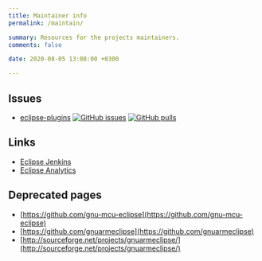 ```yaml
---
title: Maintainer info
permalink: /maintain/

summary: Resources for the projects maintainers.
comments: false

date: 2020-08-05 13:08:00 +0300

---
```


## Issues

- [eclipse-plugins](https://github.com/eclipse-embed-cdt/eclipse-plugins/)
[![GitHub issues](https://img.shields.io/github/issues/eclipse-embed-cdt/eclipse-plugins.svg)](https://github.com/eclipse-embed-cdt/eclipse-plugins/issues/)
[![GitHub pulls](https://img.shields.io/github/issues-pr/eclipse-embed-cdt/eclipse-plugins.svg)](https://github.com/eclipse-embed-cdt/eclipse-plugins/pulls/)

## Links

- [Eclipse Jenkins](https://ci.eclipse.org/embed-cdt/)
- [Eclipse Analytics](https://dev.eclipse.org/committers/committertools/stats.php?filename=embed-cdt)

## Deprecated pages

- [https://github.com/gnu-mcu-eclipse](https://github.com/gnu-mcu-eclipse)
- [https://github.com/gnuarmeclipse](https://github.com/gnuarmeclipse)
- [http://sourceforge.net/projects/gnuarmeclipse/](http://sourceforge.net/projects/gnuarmeclipse/)
